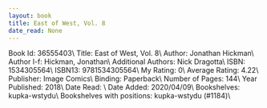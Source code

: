 ```yaml
---
layout: book
title: East of West, Vol. 8
date_read: None
---
```


Book Id: 36555403\ 
Title: East of West, Vol. 8\ 
Author: Jonathan Hickman\ 
Author l-f: Hickman, Jonathan\ 
Additional Authors: Nick Dragotta\ 
ISBN: 1534305564\ 
ISBN13: 9781534305564\ 
My Rating: 0\ 
Average Rating: 4.22\ 
Publisher: Image Comics\ 
Binding: Paperback\ 
Number of Pages: 144\ 
Year Published: 2018\ 
Date Read: \ 
Date Added: 2020/04/09\ 
Bookshelves: kupka-wstydu\ 
Bookshelves with positions: kupka-wstydu (#1184)\ 

